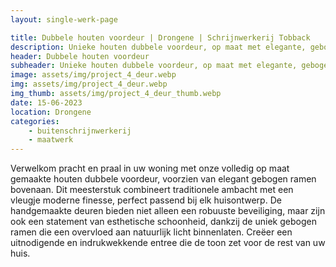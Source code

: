 ```yaml
---
layout: single-werk-page

title: Dubbele houten voordeur | Drongene | Schrijnwerkerij Tobback
description: Unieke houten dubbele voordeur, op maat met elegante, gebogen ramen. Combineert veiligheid met natuurlijke lichtinval.
header: Dubbele houten voordeur
subheader: Unieke houten dubbele voordeur, op maat met elegante, gebogen ramen.
image: assets/img/project_4_deur.webp
img: assets/img/project_4_deur.webp
img_thumb: assets/img/project_4_deur_thumb.webp
date: 15-06-2023
location: Drongene
categories: 
    - buitenschrijnwerkerij
    - maatwerk
---
```


Verwelkom pracht en praal in uw woning met onze volledig op maat gemaakte houten dubbele voordeur, voorzien van elegant gebogen ramen bovenaan. Dit meesterstuk combineert traditionele ambacht met een vleugje moderne finesse, perfect passend bij elk huisontwerp. De handgemaakte deuren bieden niet alleen een robuuste beveiliging, maar zijn ook een statement van esthetische schoonheid, dankzij de uniek gebogen ramen die een overvloed aan natuurlijk licht binnenlaten. Creëer een uitnodigende en indrukwekkende entree die de toon zet voor de rest van uw huis.